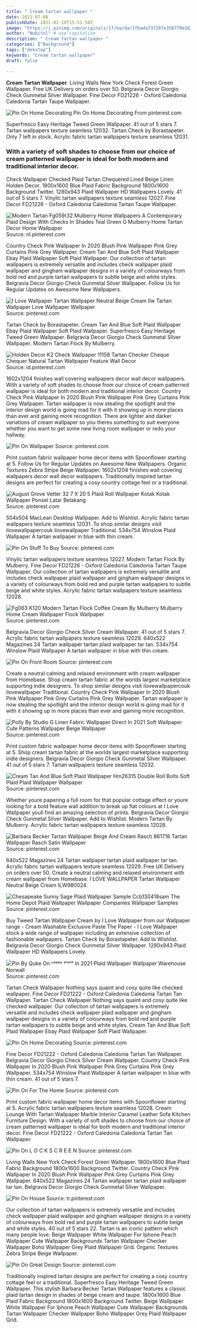 ```yaml
---
title: " Cream tartan wallpaper "
date: 2021-07-08
publishDate: 2021-02-18T15:51:50Z
image: "https://i.pinimg.com/originals/1f/ba/da/1fbada737287e356770e1633ae6a9406.jpg"
author: "Nubitol" # use capitalize
description: " Cream tartan wallpaper "
categories: ["Background"]
tags: ["dekstop"]
keywords: "Cream tartan wallpaper"
draft: false

---
```



**Cream Tartan Wallpaper**. Living Walls New York Check Forest Green Wallpaper. Free UK Delivery on orders over 50. Belgravia Decor Giorgio Check Gunmetal Silver Wallpaper. Fine Decor FD21226 - Oxford Caledonia Caledonia Tartan Taupe Wallpaper.

![Pin On Home Decorating](https://i.pinimg.com/474x/02/20/3e/02203ee6b4b490e4989222db0be49959.jpg "Pin On Home Decorating")
Pin On Home Decorating From pinterest.com


Superfresco Easy Heritage Tweed Green Wallpaper. 41 out of 5 stars 7. Tartan wallpapers texture seamless 12032. Tartan Check by Borastapeter. Only 7 left in stock. Acrylic fabric tartan wallpapers texture seamless 12031.

### With a variety of soft shades to choose from our choice of cream patterned wallpaper is ideal for both modern and traditional interior decor.

Check Wallpaper Checked Plaid Tartan Chequered Lined Beige Linen Holden Decor. 1800x1600 Blue Plaid Fabric Background 1800x1600 Background Twitter. 1280x943 Plaid Wallpaper HD Wallpapers Lovely. 41 out of 5 stars 7. Vinylic tartan wallpapers texture seamless 12027. Fine Decor FD21226 - Oxford Caledonia Caledonia Tartan Taupe Wallpaper.


![Modern Tartan Fg059r32 Mulberry Home Wallpapers A Contemporary Plaid Design With Checks In Shades Teal Green G Mulberry Home Tartan Decor Home Wallpaper](https://i.pinimg.com/originals/69/cf/38/69cf38e6594153b537bfc77ecabe9269.jpg "Modern Tartan Fg059r32 Mulberry Home Wallpapers A Contemporary Plaid Design With Checks In Shades Teal Green G Mulberry Home Tartan Decor Home Wallpaper")
Source: nl.pinterest.com

Country Check Pink Wallpaper In 2020 Blush Pink Wallpaper Pink Grey Curtains Pink Grey Wallpaper. Cream Tan And Blue Soft Plaid Wallpaper Ebay Plaid Wallpaper Soft Plaid Wallpaper. Our collection of tartan wallpapers is extremely versatile and includes check wallpaper plaid wallpaper and gingham wallpaper designs in a variety of colourways from bold red and purple tartan wallpapers to subtle beige and white styles. Belgravia Decor Giorgio Check Gunmetal Silver Wallpaper. Follow Us for Regular Updates on Awesome New Wallpapers.

![I Love Wallpaper Tartan Wallpaper Neutral Beige Cream Ilw Tartan Wallpaper Love Wallpaper Wallpaper](https://i.pinimg.com/originals/ac/4f/7b/ac4f7bd4846017e9731d0a43c1c4ee59.jpg "I Love Wallpaper Tartan Wallpaper Neutral Beige Cream Ilw Tartan Wallpaper Love Wallpaper Wallpaper")
Source: pinterest.com

Tartan Check by Borastapeter. Cream Tan And Blue Soft Plaid Wallpaper Ebay Plaid Wallpaper Soft Plaid Wallpaper. Superfresco Easy Heritage Tweed Green Wallpaper. Belgravia Decor Giorgio Check Gunmetal Silver Wallpaper. Modern Tartan Flock By Mulberry.

![Holden Decor K2 Check Wallpaper 11158 Tartan Checker Cheque Chequer Natural Tartan Wallpaper Feature Wall Decor](https://i.pinimg.com/originals/20/76/4b/20764b07c56f8255ed19ae9663f0d705.jpg "Holden Decor K2 Check Wallpaper 11158 Tartan Checker Cheque Chequer Natural Tartan Wallpaper Feature Wall Decor")
Source: id.pinterest.com

1602x1204 finishes wall covering wallpapers decor wall decor wallpapers. With a variety of soft shades to choose from our choice of cream patterned wallpaper is ideal for both modern and traditional interior decor. Country Check Pink Wallpaper In 2020 Blush Pink Wallpaper Pink Grey Curtains Pink Grey Wallpaper. Tartan wallpaper is now stealing the spotlight and the interior design world is going mad for it with it showing up in more places than ever and gaining more recognition. There are lighter and darker variations of cream wallpaper so you theres something to suit everyone whether you want to get some new living room wallpaper or redo your hallway.

![Pin On Wallpaper](https://i.pinimg.com/originals/65/af/45/65af45785fcafde49c19f24245a6c95a.jpg "Pin On Wallpaper")
Source: pinterest.com

Print custom fabric wallpaper home decor items with Spoonflower starting at 5. Follow Us for Regular Updates on Awesome New Wallpapers. Organic Textures Zebra Stripe Beige Wallpaper. 1602x1204 finishes wall covering wallpapers decor wall decor wallpapers. Traditionally inspired tartan designs are perfect for creating a cosy country cottage feel or a traditional.

![August Grove Vetter 32 7 X 20 5 Plaid Roll Wallpaper Kotak Kotak Wallpaper Ponsel Latar Belakang](https://i.pinimg.com/474x/75/5f/ea/755fea410c23041fde12d38db4d18f40.jpg "August Grove Vetter 32 7 X 20 5 Plaid Roll Wallpaper Kotak Kotak Wallpaper Ponsel Latar Belakang")
Source: pinterest.com

504x504 MacLean Desktop Wallpaper. Add to Wishlist. Acrylic fabric tartan wallpapers texture seamless 12031. To shop similar designs visit ilovewallpapercouk ilovewallpaper Traditional. 534x754 Winslow Plaid Wallpaper A tartan wallpaper in blue with thin cream.

![Pin On Stuff To Buy](https://i.pinimg.com/474x/6b/b2/1a/6bb21a51d0a8593e548e39deb910b919.jpg "Pin On Stuff To Buy")
Source: pinterest.com

Vinylic tartan wallpapers texture seamless 12027. Modern Tartan Flock By Mulberry. Fine Decor FD21226 - Oxford Caledonia Caledonia Tartan Taupe Wallpaper. Our collection of tartan wallpapers is extremely versatile and includes check wallpaper plaid wallpaper and gingham wallpaper designs in a variety of colourways from bold red and purple tartan wallpapers to subtle beige and white styles. Acrylic fabric tartan wallpapers texture seamless 12028.

![Fg063 K120 Modern Tartan Flock Coffee Cream By Mulberry Mulberry Home Cream Wallpaper Flock Wallpaper](https://i.pinimg.com/originals/a6/9c/4f/a69c4f44d16b1e61fa7c6ef6ec4fae0d.jpg "Fg063 K120 Modern Tartan Flock Coffee Cream By Mulberry Mulberry Home Cream Wallpaper Flock Wallpaper")
Source: pinterest.com

Belgravia Decor Giorgio Check Silver Cream Wallpaper. 41 out of 5 stars 7. Acrylic fabric tartan wallpapers texture seamless 12029. 640x522 Magazines 24 Tartan wallpaper tartan plaid wallpaper tar tan. 534x754 Winslow Plaid Wallpaper A tartan wallpaper in blue with thin cream.

![Pin On Front Room](https://i.pinimg.com/originals/f8/4a/5a/f84a5a667dc9bed5a849e4887bbceeef.jpg "Pin On Front Room")
Source: pinterest.com

Create a neutral calming and relaxed environment with cream wallpaper from Homebase. Shop cream tartan fabric at the worlds largest marketplace supporting indie designers. To shop similar designs visit ilovewallpapercouk ilovewallpaper Traditional. Country Check Pink Wallpaper In 2020 Blush Pink Wallpaper Pink Grey Curtains Pink Grey Wallpaper. Tartan wallpaper is now stealing the spotlight and the interior design world is going mad for it with it showing up in more places than ever and gaining more recognition.

![Polly By Studio G Linen Fabric Wallpaper Direct In 2021 Soft Wallpaper Cute Patterns Wallpaper Beige Wallpaper](https://i.pinimg.com/originals/16/4a/17/164a176862453dd9d42d97fa997d313d.jpg "Polly By Studio G Linen Fabric Wallpaper Direct In 2021 Soft Wallpaper Cute Patterns Wallpaper Beige Wallpaper")
Source: pinterest.com

Print custom fabric wallpaper home decor items with Spoonflower starting at 5. Shop cream tartan fabric at the worlds largest marketplace supporting indie designers. Belgravia Decor Giorgio Check Gunmetal Silver Wallpaper. 41 out of 5 stars 7. Tartan wallpapers texture seamless 12032.

![Cream Tan And Blue Soft Plaid Wallpaper Hm26315 Double Roll Bolts Soft Plaid Plaid Wallpaper Wallpaper](https://i.pinimg.com/originals/39/e2/6b/39e26b54293bf1156e47d121b410a5d6.jpg "Cream Tan And Blue Soft Plaid Wallpaper Hm26315 Double Roll Bolts Soft Plaid Plaid Wallpaper Wallpaper")
Source: pinterest.com

Whether youre papering a full room for that popular cottage effect or youre looking for a bold feature wall addition to break up flat colours at I Love Wallpaper youll find an amazing selection of prints. Belgravia Decor Giorgio Check Gunmetal Silver Wallpaper. Add to Wishlist. Modern Tartan By Mulberry. Acrylic fabric tartan wallpapers texture seamless 12028.

![Barbara Becker Tartan Wallpaper Beige And Cream Rasch 861716 Tartan Wallpaper Rasch Satin Wallpaper](https://i.pinimg.com/originals/fd/1b/80/fd1b80da295a9c2cde9c54321441a8d7.jpg "Barbara Becker Tartan Wallpaper Beige And Cream Rasch 861716 Tartan Wallpaper Rasch Satin Wallpaper")
Source: pinterest.com

640x522 Magazines 24 Tartan wallpaper tartan plaid wallpaper tar tan. Acrylic fabric tartan wallpapers texture seamless 12029. Free UK Delivery on orders over 50. Create a neutral calming and relaxed environment with cream wallpaper from Homebase. I LOVE WALLPAPER Tartan Wallpaper Neutral Beige Cream ILW980024.

![Chesapeake Sunny Sage Plaid Wallpaper Sample Ccb130418sam The Home Depot Plaid Wallpaper Wallpaper Companies Wallpaper Samples](https://i.pinimg.com/originals/64/e3/1b/64e31ba294ee4365d162a226df6f3ae4.jpg "Chesapeake Sunny Sage Plaid Wallpaper Sample Ccb130418sam The Home Depot Plaid Wallpaper Wallpaper Companies Wallpaper Samples")
Source: pinterest.com

Buy Tweed Tartan Wallpaper Cream by I Love Wallpaper from our Wallpaper range - Cream Washable Exclusive Paste The Paper - I Love Wallpaper stock a wide range of wallpaper including an extensive collection of fashionable wallpapers. Tartan Check by Borastapeter. Add to Wishlist. Belgravia Decor Giorgio Check Gunmetal Silver Wallpaper. 1280x943 Plaid Wallpaper HD Wallpapers Lovely.

![Pin By Quke On ᴴᵃᵖᵖʸ ᵖˡᵃᶜᵉ In 2021 Plaid Wallpaper Wallpaper Warehouse Norwall](https://i.pinimg.com/originals/68/c0/c5/68c0c59d32a48d0d45d7c76ccc03e1ff.jpg "Pin By Quke On ᴴᵃᵖᵖʸ ᵖˡᵃᶜᵉ In 2021 Plaid Wallpaper Wallpaper Warehouse Norwall")
Source: pinterest.com

Tartan Check Wallpaper Nothing says quaint and cosy quite like checked wallpaper. Fine Decor FD21222 - Oxford Caledonia Caledonia Tartan Tan Wallpaper. Tartan Check Wallpaper Nothing says quaint and cosy quite like checked wallpaper. Our collection of tartan wallpapers is extremely versatile and includes check wallpaper plaid wallpaper and gingham wallpaper designs in a variety of colourways from bold red and purple tartan wallpapers to subtle beige and white styles. Cream Tan And Blue Soft Plaid Wallpaper Ebay Plaid Wallpaper Soft Plaid Wallpaper.

![Pin On Home Decorating](https://i.pinimg.com/474x/02/20/3e/02203ee6b4b490e4989222db0be49959.jpg "Pin On Home Decorating")
Source: pinterest.com

Fine Decor FD21222 - Oxford Caledonia Caledonia Tartan Tan Wallpaper. Belgravia Decor Giorgio Check Silver Cream Wallpaper. Country Check Pink Wallpaper In 2020 Blush Pink Wallpaper Pink Grey Curtains Pink Grey Wallpaper. 534x754 Winslow Plaid Wallpaper A tartan wallpaper in blue with thin cream. 41 out of 5 stars 7.

![Pin On For The Home](https://i.pinimg.com/originals/a1/8d/99/a18d99258d98ad5d9ac772832bbf8433.jpg "Pin On For The Home")
Source: pinterest.com

Print custom fabric wallpaper home decor items with Spoonflower starting at 5. Acrylic fabric tartan wallpapers texture seamless 12028. Cream Lounge With Tartan Wallpaper Marble Interior Caramel Leather Sofa Kitchen Furniture Design. With a variety of soft shades to choose from our choice of cream patterned wallpaper is ideal for both modern and traditional interior decor. Fine Decor FD21222 - Oxford Caledonia Caledonia Tartan Tan Wallpaper.

![Pin On L O C K S C R E E N](https://i.pinimg.com/564x/76/8e/b5/768eb53ce96985a40bf8441bcaac8435.jpg "Pin On L O C K S C R E E N")
Source: pinterest.com

Living Walls New York Check Forest Green Wallpaper. 1800x1600 Blue Plaid Fabric Background 1800x1600 Background Twitter. Country Check Pink Wallpaper In 2020 Blush Pink Wallpaper Pink Grey Curtains Pink Grey Wallpaper. 640x522 Magazines 24 Tartan wallpaper tartan plaid wallpaper tar tan. Belgravia Decor Giorgio Check Gunmetal Silver Wallpaper.

![Pin On House](https://i.pinimg.com/originals/e6/a6/26/e6a6267e79c4870de9a9453eba345b06.jpg "Pin On House")
Source: tr.pinterest.com

Our collection of tartan wallpapers is extremely versatile and includes check wallpaper plaid wallpaper and gingham wallpaper designs in a variety of colourways from bold red and purple tartan wallpapers to subtle beige and white styles. 40 out of 5 stars 22. Tartan is an iconic pattern which many people love. Beige Wallpaper White Wallpaper For Iphone Peach Wallpaper Cute Wallpaper Backgrounds Tartan Wallpaper Checker Wallpaper Boho Wallpaper Grey Plaid Wallpaper Grid. Organic Textures Zebra Stripe Beige Wallpaper.

![Pin On Great Design](https://i.pinimg.com/originals/1f/ba/da/1fbada737287e356770e1633ae6a9406.jpg "Pin On Great Design")
Source: pinterest.com

Traditionally inspired tartan designs are perfect for creating a cosy country cottage feel or a traditional. Superfresco Easy Heritage Tweed Green Wallpaper. This stylish Barbara Becker Tartan Wallpaper features a classic plaid tartan design in shades of beige cream and taupe. 1800x1600 Blue Plaid Fabric Background 1800x1600 Background Twitter. Beige Wallpaper White Wallpaper For Iphone Peach Wallpaper Cute Wallpaper Backgrounds Tartan Wallpaper Checker Wallpaper Boho Wallpaper Grey Plaid Wallpaper Grid.

